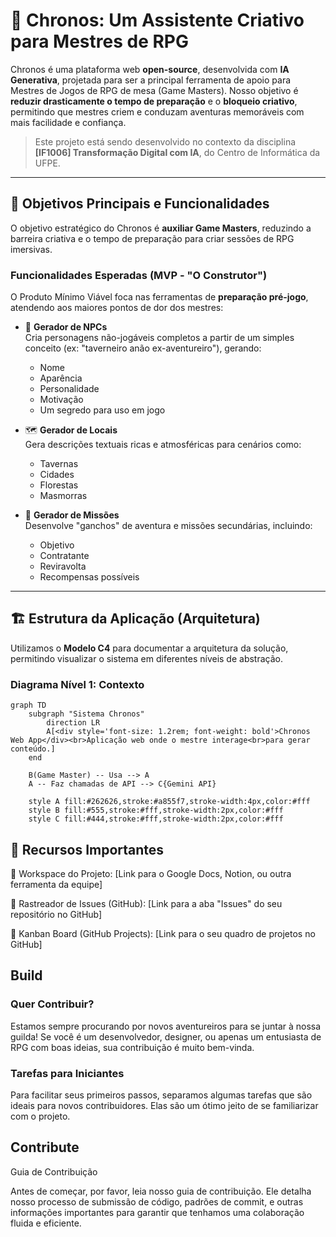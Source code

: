 # 🧙 Chronos: Um Assistente Criativo para Mestres de RPG

Chronos é uma plataforma web **open-source**, desenvolvida com **IA Generativa**, projetada para ser a principal ferramenta de apoio para Mestres de Jogos de RPG de mesa (Game Masters). Nosso objetivo é **reduzir drasticamente o tempo de preparação** e o **bloqueio criativo**, permitindo que mestres criem e conduzam aventuras memoráveis com mais facilidade e confiança.

> Este projeto está sendo desenvolvido no contexto da disciplina **[IF1006] Transformação Digital com IA**, do Centro de Informática da UFPE.

---

## 🎯 Objetivos Principais e Funcionalidades

O objetivo estratégico do Chronos é **auxiliar Game Masters**, reduzindo a barreira criativa e o tempo de preparação para criar sessões de RPG imersivas.

### Funcionalidades Esperadas (MVP - "O Construtor")

O Produto Mínimo Viável foca nas ferramentas de **preparação pré-jogo**, atendendo aos maiores pontos de dor dos mestres:

- 🎲 **Gerador de NPCs**  
  Cria personagens não-jogáveis completos a partir de um simples conceito (ex: "taverneiro anão ex-aventureiro"), gerando:
  - Nome
  - Aparência
  - Personalidade
  - Motivação
  - Um segredo para uso em jogo

- 🗺️ **Gerador de Locais**  
  Gera descrições textuais ricas e atmosféricas para cenários como:
  - Tavernas
  - Cidades
  - Florestas
  - Masmorras

- 📜 **Gerador de Missões**  
  Desenvolve "ganchos" de aventura e missões secundárias, incluindo:
  - Objetivo
  - Contratante
  - Reviravolta
  - Recompensas possíveis

---

## 🏗️ Estrutura da Aplicação (Arquitetura)

Utilizamos o **Modelo C4** para documentar a arquitetura da solução, permitindo visualizar o sistema em diferentes níveis de abstração.

### Diagrama Nível 1: Contexto

```mermaid
graph TD
    subgraph "Sistema Chronos"
        direction LR
        A[<div style='font-size: 1.2rem; font-weight: bold'>Chronos Web App</div><br>Aplicação web onde o mestre interage<br>para gerar conteúdo.]
    end

    B(Game Master) -- Usa --> A
    A -- Faz chamadas de API --> C{Gemini API}

    style A fill:#262626,stroke:#a855f7,stroke-width:4px,color:#fff
    style B fill:#555,stroke:#fff,stroke-width:2px,color:#fff
    style C fill:#444,stroke:#fff,stroke-width:2px,color:#fff
```

## 🔗 Recursos Importantes
📝 Workspace do Projeto: [Link para o Google Docs, Notion, ou outra ferramenta da equipe]

🐛 Rastreador de Issues (GitHub): [Link para a aba "Issues" do seu repositório no GitHub]

🚀 Kanban Board (GitHub Projects): [Link para o seu quadro de projetos no GitHub]

## Build

### Quer Contribuir?
Estamos sempre procurando por novos aventureiros para se juntar à nossa guilda! Se você é um desenvolvedor, designer, ou apenas um entusiasta de RPG com boas ideias, sua contribuição é muito bem-vinda.

### Tarefas para Iniciantes

Para facilitar seus primeiros passos, separamos algumas tarefas que são ideais para novos contribuidores. Elas são um ótimo jeito de se familiarizar com o projeto.

## Contribute

Guia de Contribuição

Antes de começar, por favor, leia nosso guia de contribuição. Ele detalha nosso processo de submissão de código, padrões de commit, e outras informações importantes para garantir que tenhamos uma colaboração fluida e eficiente.


